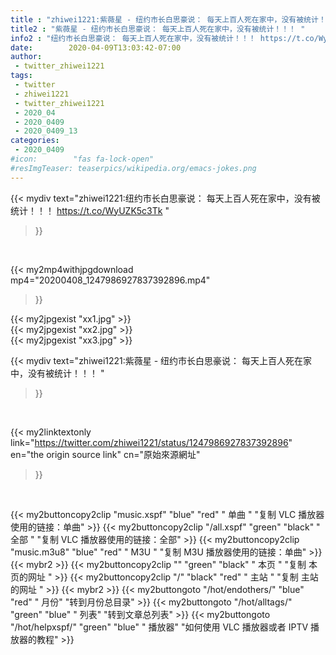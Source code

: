 ```yaml
---
title : "zhiwei1221:紫薇星 - 纽约市长白思豪说： 每天上百人死在家中，没有被统计！！！ "
title2 : "紫薇星 - 纽约市长白思豪说： 每天上百人死在家中，没有被统计！！！ "
info2 : "纽约市长白思豪说： 每天上百人死在家中，没有被统计！！！ https://t.co/WyUZK5c3Tk "
date:        2020-04-09T13:03:42-07:00
author:
 - twitter_zhiwei1221
tags:
 - twitter
 - zhiwei1221
 - twitter_zhiwei1221
 - 2020_04
 - 2020_0409
 - 2020_0409_13
categories:
 - 2020_0409
#icon:        "fas fa-lock-open"
#resImgTeaser: teaserpics/wikipedia.org/emacs-jokes.png
---
```


{{< mydiv text="zhiwei1221:纽约市长白思豪说： 每天上百人死在家中，没有被统计！！！ https://t.co/WyUZK5c3Tk "
>}}
<br>


{{< my2mp4withjpgdownload mp4="20200408_1247986927837392896.mp4"
>}}

{{< my2jpgexist "xx1.jpg" >}}<br>
{{< my2jpgexist "xx2.jpg" >}}<br>
{{< my2jpgexist "xx3.jpg" >}}<br>



{{< mydiv text="zhiwei1221:紫薇星 - 纽约市长白思豪说： 每天上百人死在家中，没有被统计！！！ "
>}}
<br>

{{< my2linktextonly link="https://twitter.com/zhiwei1221/status/1247986927837392896"
en="the origin source link" cn="原始來源網址"
>}}


<br>

{{< my2buttoncopy2clip "music.xspf"        "blue"   "red"    " 单曲 "  "复制 VLC 播放器使用的链接：单曲" >}} {{< my2buttoncopy2clip "/all.xspf"         "green"  "black"  " 全部 "  "复制 VLC 播放器使用的链接：全部" >}} {{< my2buttoncopy2clip "music.m3u8"        "blue"   "red"    " M3U  "    "复制 M3U 播放器使用的链接：单曲" >}} {{< mybr2 >}} {{< my2buttoncopy2clip ""                  "green"  "black"  " 本页 "    "复制 本页的网址 " >}} {{< my2buttoncopy2clip "/"                 "black"  "red"    " 主站 "    "复制 主站的网址 " >}} {{< mybr2 >}} {{< my2buttongoto      "/hot/endothers/"   "blue"   "red"    " 月份"   "转到月份总目录" >}} {{< my2buttongoto      "/hot/alltags/"     "green"  "blue"   " 列表"   "转到文章总列表" >}} {{< my2buttongoto      "/hot/helpxspf/"    "green"  "blue"   " 播放器" "如何使用 VLC 播放器或者 IPTV 播放器的教程" >}} 
